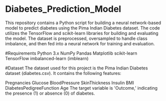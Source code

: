 # Diabetes_Prediction_Model

This repository contains a Python script for building a neural network-based model to predict diabetes using the Pima Indian Diabetes dataset. The code utilizes the TensorFlow and scikit-learn libraries for building and evaluating the model. The dataset is preprocessed, oversampled to handle class imbalance, and then fed into a neural network for training and evaluation.

#Requirements
Python 3.x
NumPy
Pandas
Matplotlib
scikit-learn
TensorFlow
imbalanced-learn (imblearn)

#Dataset
The dataset used for this project is the Pima Indian Diabetes dataset (diabetes.csv). It contains the following features:

Pregnancies
Glucose
BloodPressure
SkinThickness
Insulin
BMI
DiabetesPedigreeFunction
Age
The target variable is 'Outcome,' indicating the presence (1) or absence (0) of diabetes.
